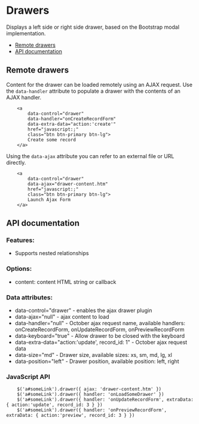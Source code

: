 # Drawers
Displays a left side or right side drawer, based on the Bootstrap modal implementation.

- [Remote drawers](#remote-drawers)
- [API documentation](#api-docs)

<a name="remote-drawers"></a>
## Remote drawers

Content for the drawer can be loaded remotely using an AJAX request. Use the `data-handler` attribute to populate a drawer with the contents of an AJAX handler.

```
    <a
        data-control="drawer"
        data-handler="onCreateRecordForm"
        data-extra-data="action:'create'"
        href="javascript:;"
        class="btn btn-primary btn-lg">
        Create some record
    </a>
```

Using the `data-ajax` attribute you can refer to an external file or URL directly.

```
    <a
        data-control="drawer"
        data-ajax="drawer-content.htm"
        href="javascript:;"
        class="btn btn-primary btn-lg">
        Launch Ajax Form
    </a>
```

<a name="api-docs"></a>
## API documentation

### Features:

- Supports nested relationships

### Options:

- content: content HTML string or callback

### Data attributes:

- data-control="drawer" - enables the ajax drawer plugin
- data-ajax="null" - ajax content to load
- data-handler="null" - October ajax request name, available handlers: onCreateRecordForm, onUpdateRecordForm, onPreviewRecordForm
- data-keyboard="true" - Allow drawer to be closed with the keyboard
- data-extra-data="action:'update', record_id: 1" - October ajax request data
- data-size="md" - Drawer size, available sizes: xs, sm, md, lg, xl
- data-position="left" - Drawer position, available position: left, right

### JavaScript API

```
    $('a#someLink').drawer({ ajax: 'drawer-content.htm' })
    $('a#someLink').drawer({ handler: 'onLoadSomeDrawer' })
    $('a#someLink').drawer({ handler: 'onUpdateRecordForm', extraData: { action:'update', record_id: 3 } })
    $('a#someLink').drawer({ handler: 'onPreviewRecordForm', extraData: { action:'preview', record_id: 3 } })
```

